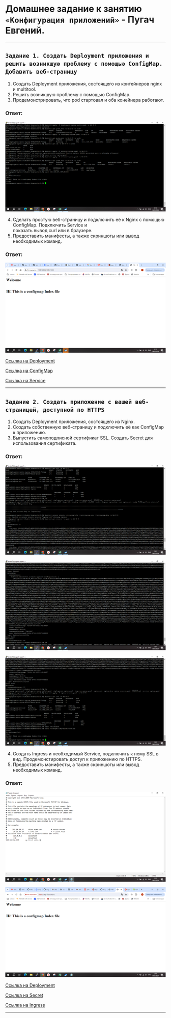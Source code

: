 # Домашнее задание к занятию `«Конфигурация приложений»` - Пугач Евгений.


---

## `Задание 1. Создать Deployment приложения и решить возникшую проблему с помощью ConfigMap. Добавить веб-страницу`

1. Создать Deployment приложения, состоящего из контейнеров nginx и multitool.
2. Решить возникшую проблему с помощью ConfigMap.
3. Продемонстрировать, что pod стартовал и оба конейнера работают.

### Ответ:

![Скриншот 1](https://github.com/PugachEV72/Images/blob/master/2024-05-06_00-12-43.png)

4. Сделать простую веб-страницу и подключить её к Nginx с помощью ConfigMap. Подключить Service и  
   показать вывод curl или в браузере.
5. Предоставить манифесты, а также скриншоты или вывод необходимых команд.

### Ответ:

![Скриншот 2](https://github.com/PugachEV72/Images/blob/master/2024-05-06_00-13-14.png)

[Ссылка на Deployment](https://github.com/PugachEV72/kuber-homeworks-2.3/blob/main/deployment-nginx-multi.yaml)

[Ссылка на ConfigMap](https://github.com/PugachEV72/kuber-homeworks-2.3/blob/main/configmap-nginx.yaml)

[Ссылка на Service](https://github.com/PugachEV72/kuber-homeworks-2.3/blob/main/service-nginx.yaml)

---

## `Задание 2. Создать приложение с вашей веб-страницей, доступной по HTTPS`

1. Создать Deployment приложения, состоящего из Nginx.
2. Создать собственную веб-страницу и подключить её как ConfigMap к приложению.
3. Выпустить самоподписной сертификат SSL. Создать Secret для использования сертификата.

### Ответ:

![Скриншот 3](https://github.com/PugachEV72/Images/blob/master/2024-05-06_03-01-08.png)

![Скриншот 4](https://github.com/PugachEV72/Images/blob/master/2024-05-06_03-01-47.png)

![Скриншот 5](https://github.com/PugachEV72/Images/blob/master/2024-05-06_03-02-47.png)

4. Создать Ingress и необходимый Service, подключить к нему SSL в вид. Продемонстировать доступ к приложению по HTTPS.
5. Предоставить манифесты, а также скриншоты или вывод необходимых команд.

### Ответ:

![Скриншот 6](https://github.com/PugachEV72/Images/blob/master/2024-05-06_02-55-39.png)

![Скриншот 7](https://github.com/PugachEV72/Images/blob/master/2024-05-06_02-49-40.png)

[Ссылка на Deployment](https://github.com/PugachEV72/kuber-homeworks-2.3/blob/main/deployment-nginx.yaml)

[Ссылка на Secret](https://github.com/PugachEV72/kuber-homeworks-2.3/blob/main/nginx-secret.yaml)

[Ссылка на Ingress](https://github.com/PugachEV72/kuber-homeworks-2.3/blob/main/ingress-nginx.yaml)

---



